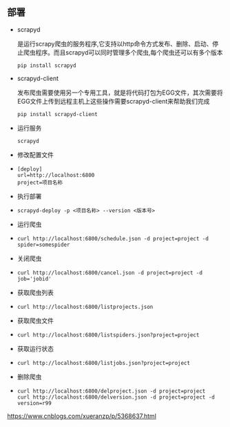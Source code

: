 ## 部署

- scrapyd

  是运行scrapy爬虫的服务程序,它支持以http命令方式发布、删除、启动、停止爬虫程序。而且scrapyd可以同时管理多个爬虫,每个爬虫还可以有多个版本

  ```
  pip install scrapyd
  ```

  

- scrapyd-client

  发布爬虫需要使用另一个专用工具，就是将代码打包为EGG文件，其次需要将EGG文件上传到远程主机上这些操作需要scrapyd-client来帮助我们完成

  ```
  pip install scrapyd-client
  ```


- 运行服务

  ```
  scrapyd
  ```

- 修改配置文件

- ```
  [deploy]
  url=http://localhost:6800
  project=项目名称
  ```

- 执行部署

- ```
  scrapyd-deploy -p <项目名称> --version <版本号>
  ```

- 运行爬虫

- ```
  curl http://localhost:6800/schedule.json -d project=project -d spider=somespider
  ```

- 关闭爬虫

- ```
  curl http://localhost:6800/cancel.json -d project=project -d job='jobid'
  ```

- 获取爬虫列表

- ```
  curl http://localhost:6800/listprojects.json
  ```

- 获取爬虫文件

- ```
  curl http://localhost:6800/listspiders.json?project=project
  ```

- 获取运行状态

- ```
  curl http://localhost:6800/listjobs.json?project=project
  ```

- 删除爬虫

- ```
  curl http://localhost:6800/delproject.json -d project=project
  curl http://localhost:6800/delversion.json -d project=project -d version=r99
  ```

  

https://www.cnblogs.com/xueranzp/p/5368637.html